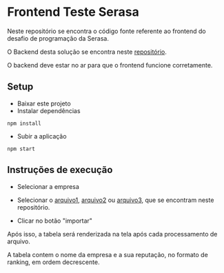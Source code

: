 # Frontend Teste Serasa

Neste repositório se encontra o código fonte referente ao frontend do desafio de programação da Serasa.

O Backend desta solução se encontra neste [repositório](https://github.com/ivangowippel/teste-serasa).

O backend deve estar no ar para que o frontend funcione corretamente.

## Setup

* Baixar este projeto
* Instalar dependências
```
npm install
```
* Subir a aplicação
```
npm start
```


## Instruções de execução

* Selecionar a empresa

* Selecionar o [arquivo1](arquivo_importacao_empresa1.txt), [arquivo2](arquivo_importacao_empresa2.txt) ou [arquivo3](arquivo_importacao_empresa3.txt), que se encontram neste repositório.

* Clicar no botão "importar"

Após isso, a tabela será renderizada na tela após cada processamento de arquivo.

A tabela contem o nome da empresa e a sua reputação, no formato de ranking, em ordem decrescente.